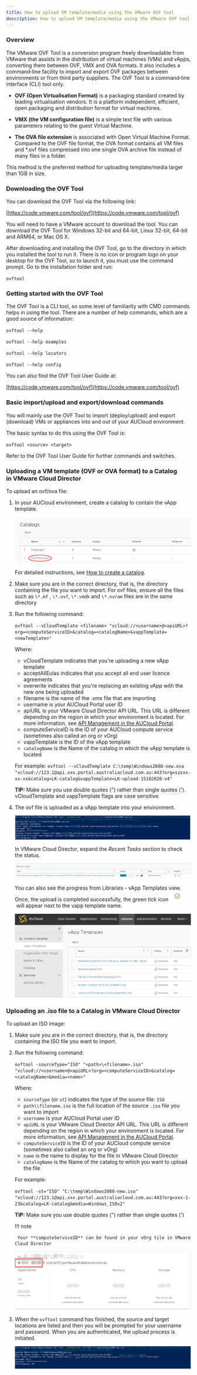```yaml
---
title: How to upload VM template/media using the VMware OVF tool
description: How to upload VM template/media using the VMware OVF tool
---
```


### Overview

The VMware OVF Tool is a conversion program freely downloadable from VMware that assists in the distribution of virtual machines (VMs) and vApps, converting them between OVF, VMX and OVA formats. It also includes a command‑line facility to import and export OVF packages between environments or from third party suppliers. The OVF Tool is a command‑line interface (CLI) tool only.

- **OVF (Open Virtualisation Format)** is a packaging standard created by leading virtualisation vendors. It is a platform independent, efficient, open packaging and distribution format for virtual machines.

- **VMX (the VM configuration file)** is a simple text file with various parameters relating to the guest Virtual Machine.

- **The OVA file extension** is associated with Open Virtual Machine Format. Compared to the OVF file format, the OVA format contains all VM files and \*.ovf files compressed into one single OVA archive file instead of many files in a folder.

This method is the preferred method for uploading template/media larger than 1GB in size.

### Downloading the OVF Tool

You can download the OVF Tool via the following link:

[https://code.vmware.com/tool/ovf](https://code.vmware.com/tool/ovf)

You will need to have a VMware account to download the tool. You can download the OVF Tool for Windows 32-bit and 64-bit, Linux 32-bit, 64-bit and ARM64, or Mac OS X.

After downloading and installing the OVF Tool, go to the directory in which you installed the tool to run it. There is no icon or program logo on your desktop for the OVF Tool, so to launch it, you must use the command prompt. Go to the installation folder and run:

`ovftool`

### Getting started with the OVF Tool

The OVF Tool is a CLI tool, so some level of familiarity with CMD commands helps in using the tool. There are a number of help commands, which are a good source of information:

`ovftool --help`

`ovftool --help examples`

`ovftool --help locators`

`ovftool --help config`

You can also find the OVF Tool User Guide at:

[https://code.vmware.com/tool/ovf](https://code.vmware.com/tool/ovf)

### Basic import/upload and export/download commands

You will mainly use the OVF Tool to import (deploy/upload) and export (download) VMs or appliances into and out of your AUCloud environment.

The basic syntax to do this using the OVF Tool is:

`ovftool <source> <target>`

Refer to the OVF Tool User Guide for further commands and switches.

### Uploading a VM template (OVF or OVA format) to a Catalog in VMware Cloud Director

To upload an ovf/ova file:

1. In your AUCloud environment, create a catalog to contain the vApp template.

    ![Catalog](./assets/catalogs.png)

    For detailed instructions, see [How to create a catalog](../Catalogs/how_to_create_a_catalog.md).

1. Make sure you are in the correct directory, that is, the directory containing the file you want to import. For ovf files, ensure all the files such as `\*.mf` , `\*.ovf`, `\*.vmdk` and `\*.nvram` files are in the same directory

1. Run the following command:

    `ovftool --vCloudTemplate <filename> "vcloud://<username>@<apiURL>?org=<computeServiceID>&catalog=<catalogName>&vappTemplate=<newTemplate>"`

    Where:

    - vCloudTemplate indicates that you're uploading a new vApp template
    - acceptAllEulas indicates that you accept all end user licence agreements
    - overwrite indicates that you're replacing an existing vApp with the new one being uploaded
    - filename is the name of the .vmx file that are importing
    - username is your AUCloud Portal user ID
    - apiURL is your VMware Cloud Director API URL. This URL is different depending on the region in which your environment is located. For more information, see [API Management in the AUCloud Portal](../../../Platform_Overview/portal/api_management.md).
    - computeServiceID is the ID of your AUCloud compute service (sometimes also called an org or vOrg)
    - vappTemplate is the ID of the vApp template
    - `catalogName` is the Name of the catalog in which the vApp template is located

    For example:
    `ovftool --vCloudTemplate C:\temp\Windows2008-new.ova "vcloud://123.1@api.xxx.portal.australiacloud.com.au:443?org=szxxx-xx-xx&catalog=LK-catalog&vappTemplate=LK-upload-15102020-v4"`

    **TIP:** Make sure you use double quotes (") rather than single quotes (').
    vCloudTemplate and vappTemplate flags are case sensitive.

1. The ovf file is uploaded as a vApp template into your environment.

    ![OVF File](./assets/ovf_file.png)

    In VMware Cloud Director, expand the _Recent Tasks_ section to check the status.

    ![Recent Tasks](./assets/recent_tasks.png)

    You can also see the progress from Libraries - vApp Templates view. Once, the upload is completed successfully, the green tick icon ![tick](./assets/tick.png) will appear next to the vapp template name.

    ![Vapp Templates](./assets/vapp_templates.png)

### Uploading an .iso file to a Catalog in VMware Cloud Director

To upload an ISO image:

1. Make sure you are in the correct directory, that is, the directory containing the ISO file you want to import.

1. Run the following command:

    `ovftool -sourceType="ISO" "<path>\<filename>.iso" "vcloud://<username>@<apiURL>?org=<computeServiceID>&catalog=<catalogName>&media=<name>"`

    Where:

    - `sourceType` (or `st`) indicates the type of the source file: `ISO`
    - `path\\filename.iso` is the full location of the source `.iso` file you want to import
    - `username` is your AUCloud Portal user ID
    - `apiURL` is your VMware Cloud Director API URL. This URL is different depending on the region in which your environment is located. For more information, see [API Management in the AUCloud Portal](../../../Platform_Overview/portal/api_management.md).
    - `computeServiceID` is the ID of your AUCloud compute service (sometimes also called an org or vOrg)
    - `name` is the name to display for the file in VMware Cloud Director
    - `catalogName` is the Name of the catalog to which you want to upload the file

    For example:

    `ovftool -st="ISO" "C:\temp\Windows2008-new.iso" "vcloud://123.1@api.xxx.portal.australiacloud.com.au:443?org=xxx-1-23&catalog=LK-catalog&media=Windows_ISOv2"`

    **TIP:** Make sure you use double quotes (") rather than single quotes (')

    !!! note

        Your **computeServiceID** can be found in your vOrg tile in VMware Cloud Director

    ![vOrg Tile](./assets/vorg_tile.png)

1. When the `ovftool` command has finished, the source and target locations are listed and then you will be prompted for your username and password. When you are authenticated, the upload process is initiated.

    ![ovf](./assets/ovf_finish.png)
